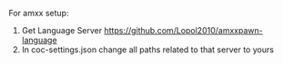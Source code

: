 For amxx setup:
1. Get Language Server https://github.com/Lopol2010/amxxpawn-language
2. In coc-settings.json change all paths related to that server to yours
